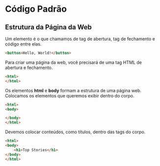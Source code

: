 # Código Padrão

## Estrutura da Página da Web

Um elemento é o que chamamos de tag de abertura, tag de fechamento e código entre elas.

```html
<button>Hello, World!</button>
```

Para criar uma página da web, você precisará de uma tag HTML de abertura e fechamento.

```html
<html>
</html>
```

Os elementos **html** e **body** formam a estrutura de uma página web. Colocamos os elementos que queremos exibir dentro do corpo.

```html
<html>
<body>

</body>
</html>
```
Devemos colocar conteúdos, como títulos, dentro das tags do corpo.

```html
<html>
<body>
    <h1>Top Stories</h1>
</body>
</html>
```